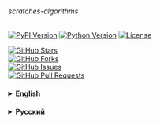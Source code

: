 ###### scratches-algorithms

[![PyPI Version](https://img.shields.io/pypi/v/scratches-algorithms?color=success)](https://pypi.org/project/scratches-algorithms/)
[![Python Version](https://img.shields.io/pypi/pyversions/scratches-algorithms?color=informational)](https://www.python.org/)
[![License](https://img.shields.io/pypi/l/scratches-algorithms?color=red)](https://github.com/notjik/scratches-algorithms/blob/master/LICENSE.md)

[![GitHub Stars](https://img.shields.io/github/stars/notjik/scratches-algorithms?style=social)](https://github.com/notjik/scratches-algorithms/stargazers) \
[![GitHub Forks](https://img.shields.io/github/forks/notjik/scratches-algorithms?style=social)](https://github.com/notjik/scratches-algorithms/network/members) \
[![GitHub Issues](https://img.shields.io/github/issues/notjik/scratches-algorithms?style=social)](https://github.com/notjik/scratches-algorithms/issues) \
[![GitHub Pull Requests](https://img.shields.io/github/issues-pr/notjik/scratches-algorithms?style=social)](https://github.com/notjik/scratches-algorithms/pulls)
<br>
<details style="margin-top: 20px;"><summary> 
<strong>English</strong>
</summary>

<div style="margin-top: 20px; margin-bottom: 30px;">

**Scratches Algorithms** – this package is a Python client library with classic sorting and search algorithms and simple
utilities for working with numbers, number systems and code performance control.

You can find the source code on **[GitHub](https://github.com/notjik/scratches-algorithms)**.

## Installation

Install the current version from **[PyPI](https://pypi.org/project/scratches-algorithms/)**:

```shell
pip install scratches-algorithms
```

## Structure
> + [algorithms](https://github.com/notjik/scratches-algorithms/blob/master/src/scratches_algorithms/algorithms.py)
>   + Sort
>     + bubble
>     + shaker
>     + insertion
>     + selection
>     + counting
>     + merge
>     + quick
>   + Find
>     + linear
>     + binary
> + [utils](https://github.com/notjik/scratches-algorithms/blob/master/src/scratches_algorithms/utils.py)
>   + NumbersProperties
>     + divisors
>     + count_divisors
>     + fibonacci
>     + is_prime
>     + is_square
>   + NumeralSystem
>     + to_base
>   + PerformanceTracking
>     + \_\_init__
>     + \_\_del__
>     + func_timer
>     + get_size

</div>

</details>

<details style="margin-top: 20px;"><summary> 
<strong>Русский</strong>
</summary>

<div style="margin-top: 20px; margin-bottom: 30px;">

**Scratch Algorithms** – это пакет, который представляет собой клиентскую библиотеку Python с классическими алгоритмами
сортировки и поиска и простыми утилитами для работы с числами, системами счисления и контроля производительности кода.

Вы можете найти исходный код на **[Github](https://github.com/notjik/scratches-algorithms)**.

## Установка

Установить текущую версию с **[PyPI](https://pypi.org/project/scratches-algorithms/)**:

```shell
pip install scratch-algorithms
```

## Структура
> + [algorithms](https://github.com/notjik/scratches-algorithms/blob/master/src/scratches_algorithms/algorithms.py)
>   + Sort
>     + bubble
>     + shaker
>     + insertion
>     + selection
>     + counting
>     + merge
>     + quick
>   + Find
>     + linear
>     + binary
> + [utils](https://github.com/notjik/scratches-algorithms/blob/master/src/scratches_algorithms/utils.py)
>   + NumbersProperties
>     + divisors
>     + fibonacci
>     + is_prime
>     + is_square
>   + NumeralSystem
>     + to_base
>   + PerformanceTracking
>     + \_\_init__
>     + \_\_del__
>     + func_timer

</div>

</details>